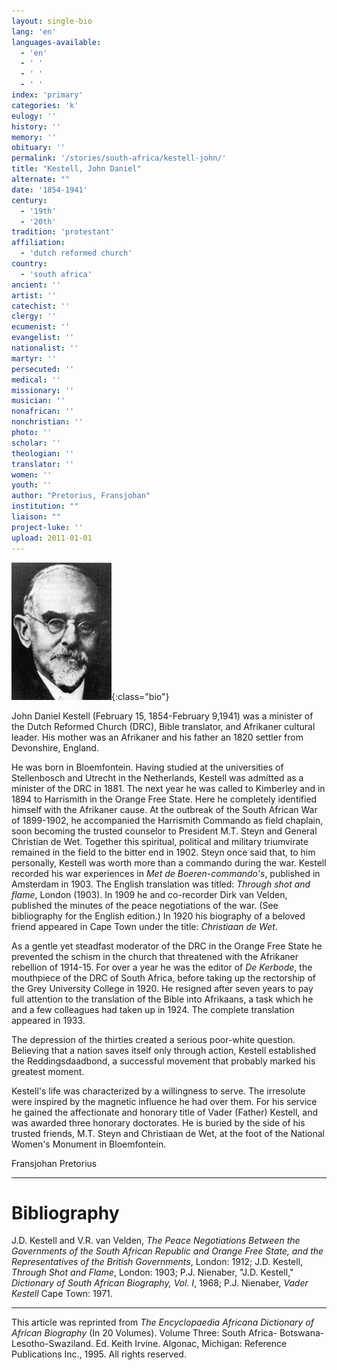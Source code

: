 ```yaml
---
layout: single-bio
lang: 'en'
languages-available:
  - 'en'
  - ' '
  - ' '
  - ' '
index: 'primary'
categories: 'k'
eulogy: ''
history: ''
memory: ''
obituary: ''
permalink: '/stories/south-africa/kestell-john/'
title: "Kestell, John Daniel"
alternate: ""
date: '1854-1941'
century:
  - '19th'
  - '20th'
tradition: 'protestant'
affiliation:
  - 'dutch reformed church'
country:
  - 'south africa'
ancient: ''
artist: ''
catechist: ''
clergy: ''
ecumenist: ''
evangelist: ''
nationalist: ''
martyr: ''
persecuted: ''
medical: ''
missionary: ''
musician: ''
nonafrican: ''
nonchristian: ''
photo: ''
scholar: ''
theologian: ''
translator: ''
women: ''
youth: ''
author: "Pretorius, Fransjohan"
institution: ""
liaison: ""
project-luke: ''
upload: 2011-01-01
---
```


![image](/images/bio-pics/southafrica/kestell-john/kestell_john_daniel.jpg){:class="bio"}

John Daniel Kestell (February 15, 1854-February 9,1941) was a minister of the Dutch Reformed Church (DRC), Bible translator, and Afrikaner cultural leader. His mother was an Afrikaner and his father an 1820 settler from Devonshire, England.

He was born in Bloemfontein. Having studied at the universities of Stellenbosch and Utrecht in the Netherlands, Kestell was admitted as a minister of the DRC in 1881. The next year he was called to Kimberley and in 1894 to Harrismith in the Orange Free State. Here he completely identified himself with the Afrikaner cause. At the outbreak of the South African War of 1899-1902, he accompanied the Harrismith Commando as field chaplain, soon becoming the trusted counselor to President M.T. Steyn and General Christian de Wet. Together this spiritual, political and military triumvirate remained in the field to the bitter end in 1902. Steyn once said that, to him personally, Kestell was worth more than a commando during the war. Kestell recorded his war experiences in *Met de Boeren-commando's*, published in Amsterdam in 1903. The English translation was titled: *Through shot and flame*, London (1903). In 1909 he and co-recorder Dirk van Velden, published the minutes of the peace negotiations of the war. (See bibliography for the English edition.) In 1920 his biography of a beloved friend appeared in Cape Town under the title: *Christiaan de Wet*.

As a gentle yet steadfast moderator of the DRC in the Orange Free State he prevented the schism in the church that threatened with the Afrikaner rebellion of 1914-15. For over a year he was the editor of *De Kerbode*, the mouthpiece of the DRC of South Africa, before taking up the rectorship of the Grey University College in 1920. He resigned after seven years to pay full attention to the translation of the Bible into Afrikaans, a task which he and a few colleagues had taken up in 1924. The complete translation appeared in 1933.

The depression of the thirties created a serious poor-white question. Believing that a nation saves itself only through action, Kestell established the Reddingsdaadbond, a successful movement that probably marked his greatest moment.

Kestell's life was characterized by a willingness to serve. The irresolute were inspired by the magnetic influence he had over them. For his service he gained the affectionate and honorary title of Vader (Father) Kestell, and was awarded three honorary doctorates. He is buried by the side of his trusted friends, M.T. Steyn and Christiaan de Wet, at the foot of the National Women's Monument in Bloemfontein.

Fransjohan Pretorius

---

# Bibliography

J.D. Kestell and V.R. van Velden, *The Peace Negotiations Between the Governments of the South African Republic and Orange Free State, and the Representatives of the British Governments*, London: 1912; J.D. Kestell, *Through Shot and Flame*, London: 1903; P.J. Nienaber, "J.D. Kestell," *Dictionary of South African Biography, Vol. I*, 1968; P.J. Nienaber, *Vader Kestell* Cape Town: 1971.

---

This article was reprinted from *The Encyclopaedia Africana Dictionary of African Biography* (In 20 Volumes). Volume Three: South Africa- Botswana-Lesotho-Swaziland. Ed. Keith Irvine. Algonac, Michigan: Reference Publications Inc., 1995.  All rights reserved.